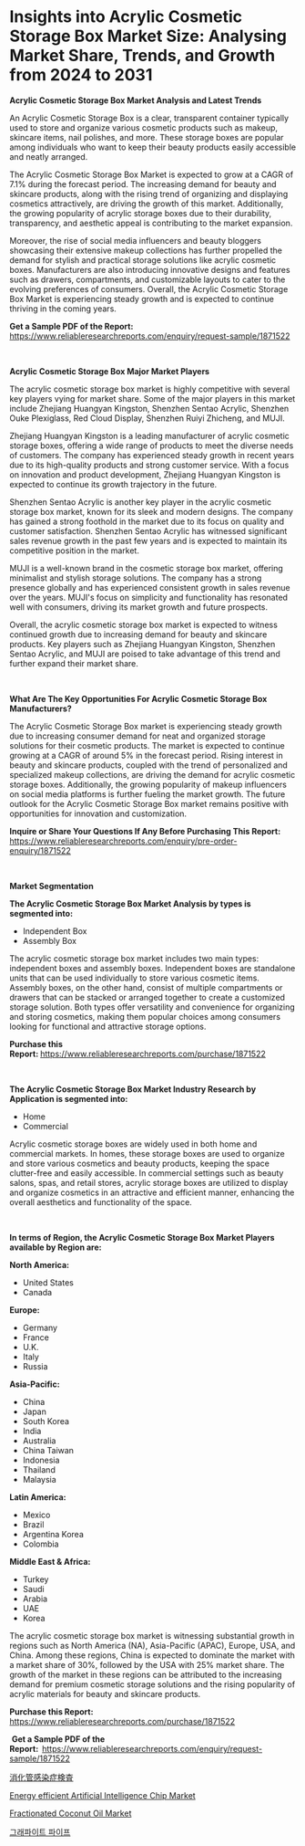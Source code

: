<p><h1>Insights into Acrylic Cosmetic Storage Box Market Size: Analysing Market Share, Trends, and Growth from 2024 to 2031</h1></p><p><strong>Acrylic Cosmetic Storage Box Market Analysis and Latest Trends</strong></p>
<p><p>An Acrylic Cosmetic Storage Box is a clear, transparent container typically used to store and organize various cosmetic products such as makeup, skincare items, nail polishes, and more. These storage boxes are popular among individuals who want to keep their beauty products easily accessible and neatly arranged.</p><p>The Acrylic Cosmetic Storage Box Market is expected to grow at a CAGR of 7.1% during the forecast period. The increasing demand for beauty and skincare products, along with the rising trend of organizing and displaying cosmetics attractively, are driving the growth of this market. Additionally, the growing popularity of acrylic storage boxes due to their durability, transparency, and aesthetic appeal is contributing to the market expansion.</p><p>Moreover, the rise of social media influencers and beauty bloggers showcasing their extensive makeup collections has further propelled the demand for stylish and practical storage solutions like acrylic cosmetic boxes. Manufacturers are also introducing innovative designs and features such as drawers, compartments, and customizable layouts to cater to the evolving preferences of consumers. Overall, the Acrylic Cosmetic Storage Box Market is experiencing steady growth and is expected to continue thriving in the coming years.</p></p>
<p><strong>Get a Sample PDF of the Report:&nbsp;</strong> <a href="https://www.reliableresearchreports.com/enquiry/request-sample/1871522">https://www.reliableresearchreports.com/enquiry/request-sample/1871522</a></p>
<p>&nbsp;</p>
<p><strong>Acrylic Cosmetic Storage Box Major Market Players</strong></p>
<p><p>The acrylic cosmetic storage box market is highly competitive with several key players vying for market share. Some of the major players in this market include Zhejiang Huangyan Kingston, Shenzhen Sentao Acrylic, Shenzhen Ouke Plexiglass, Red Cloud Display, Shenzhen Ruiyi Zhicheng, and MUJI.</p><p>Zhejiang Huangyan Kingston is a leading manufacturer of acrylic cosmetic storage boxes, offering a wide range of products to meet the diverse needs of customers. The company has experienced steady growth in recent years due to its high-quality products and strong customer service. With a focus on innovation and product development, Zhejiang Huangyan Kingston is expected to continue its growth trajectory in the future.</p><p>Shenzhen Sentao Acrylic is another key player in the acrylic cosmetic storage box market, known for its sleek and modern designs. The company has gained a strong foothold in the market due to its focus on quality and customer satisfaction. Shenzhen Sentao Acrylic has witnessed significant sales revenue growth in the past few years and is expected to maintain its competitive position in the market.</p><p>MUJI is a well-known brand in the cosmetic storage box market, offering minimalist and stylish storage solutions. The company has a strong presence globally and has experienced consistent growth in sales revenue over the years. MUJI's focus on simplicity and functionality has resonated well with consumers, driving its market growth and future prospects.</p><p>Overall, the acrylic cosmetic storage box market is expected to witness continued growth due to increasing demand for beauty and skincare products. Key players such as Zhejiang Huangyan Kingston, Shenzhen Sentao Acrylic, and MUJI are poised to take advantage of this trend and further expand their market share.</p></p>
<p>&nbsp;</p>
<p><strong>What Are The Key Opportunities For Acrylic Cosmetic Storage Box Manufacturers?</strong></p>
<p><p>The Acrylic Cosmetic Storage Box market is experiencing steady growth due to increasing consumer demand for neat and organized storage solutions for their cosmetic products. The market is expected to continue growing at a CAGR of around 5% in the forecast period. Rising interest in beauty and skincare products, coupled with the trend of personalized and specialized makeup collections, are driving the demand for acrylic cosmetic storage boxes. Additionally, the growing popularity of makeup influencers on social media platforms is further fueling the market growth. The future outlook for the Acrylic Cosmetic Storage Box market remains positive with opportunities for innovation and customization.</p></p>
<p><strong>Inquire or Share Your Questions If Any Before Purchasing This Report:</strong> <a href="https://www.reliableresearchreports.com/enquiry/pre-order-enquiry/1871522">https://www.reliableresearchreports.com/enquiry/pre-order-enquiry/1871522</a></p>
<p>&nbsp;</p>
<p><strong>Market Segmentation</strong></p>
<p><strong>The Acrylic Cosmetic Storage Box Market Analysis by types is segmented into:</strong></p>
<p><ul><li>Independent Box</li><li>Assembly Box</li></ul></p>
<p><p>The acrylic cosmetic storage box market includes two main types: independent boxes and assembly boxes. Independent boxes are standalone units that can be used individually to store various cosmetic items. Assembly boxes, on the other hand, consist of multiple compartments or drawers that can be stacked or arranged together to create a customized storage solution. Both types offer versatility and convenience for organizing and storing cosmetics, making them popular choices among consumers looking for functional and attractive storage options.</p></p>
<p><strong>Purchase this Report:&nbsp;</strong><a href="https://www.reliableresearchreports.com/purchase/1871522">https://www.reliableresearchreports.com/purchase/1871522</a></p>
<p>&nbsp;</p>
<p><strong>The Acrylic Cosmetic Storage Box Market Industry Research by Application is segmented into:</strong></p>
<p><ul><li>Home</li><li>Commercial</li></ul></p>
<p><p>Acrylic cosmetic storage boxes are widely used in both home and commercial markets. In homes, these storage boxes are used to organize and store various cosmetics and beauty products, keeping the space clutter-free and easily accessible. In commercial settings such as beauty salons, spas, and retail stores, acrylic storage boxes are utilized to display and organize cosmetics in an attractive and efficient manner, enhancing the overall aesthetics and functionality of the space.</p></p>
<p>&nbsp;</p>
<p><strong>In terms of Region, the Acrylic Cosmetic Storage Box Market Players available by Region are:</strong></p>
<p>
    <p> <strong> North America: </strong>
        <ul>
            <li>United States</li>
            <li>Canada</li>
        </ul>
        </p> 
    <p> <strong> Europe: </strong>
        <ul>
            <li>Germany</li>
            <li>France</li>
            <li>U.K.</li>
            <li>Italy</li>
            <li>Russia</li>
        </ul>
        </p> 
    <p> <strong> Asia-Pacific: </strong>
        <ul>
            <li>China</li>
            <li>Japan</li>
            <li>South Korea</li>
            <li>India</li>
            <li>Australia</li>
            <li>China Taiwan</li>
            <li>Indonesia</li>
            <li>Thailand</li>
            <li>Malaysia</li>
        </ul>
        </p> 
    <p> <strong> Latin America: </strong>
        <ul>
            <li>Mexico</li>
            <li>Brazil</li>
            <li>Argentina Korea</li>
            <li>Colombia</li>
        </ul>
        </p> 
    <p> <strong> Middle East & Africa: </strong>
        <ul>
            <li>Turkey</li>
            <li>Saudi</li>
            <li>Arabia</li>
            <li>UAE</li>
            <li>Korea</li>
        </ul>
    </p>
    </p>
<p><p>The acrylic cosmetic storage box market is witnessing substantial growth in regions such as North America (NA), Asia-Pacific (APAC), Europe, USA, and China. Among these regions, China is expected to dominate the market with a market share of 30%, followed by the USA with 25% market share. The growth of the market in these regions can be attributed to the increasing demand for premium cosmetic storage solutions and the rising popularity of acrylic materials for beauty and skincare products.</p></p>
<p><strong>Purchase this Report: </strong><a href="https://www.reliableresearchreports.com/purchase/1871522">https://www.reliableresearchreports.com/purchase/1871522</a></p>
<p>&nbsp;<strong>Get a Sample PDF of the Report:&nbsp;&nbsp;</strong><a href="https://www.reliableresearchreports.com/enquiry/request-sample/1871522">https://www.reliableresearchreports.com/enquiry/request-sample/1871522</a></p>
<p><strong></strong></p>
<p><p><a href="https://github.com/mohamedbakry57/Market-Research-Report-List-2/blob/main/4074086194128.md">消化管感染症検査</a></p><p><a href="https://view.publitas.com/reportprime-1/energy-efficient-artificial-intelligence-chip-market-research-report-provides-critical-insights-that-can-help-shape-business-development-and-investment-strategies/">Energy efficient Artificial Intelligence Chip Market</a></p><p><a href="https://meowing-lemming-dd3.notion.site/Fractionated-Coconut-Oil-Market-Research-Report-Reveals-The-Latest-Trends-And-Opportunities-of-this--51cb037523dc4ab8a2632a77628ca227">Fractionated Coconut Oil Market</a></p><p><a href="https://github.com/laholand/Market-Research-Report-List-2/blob/main/8887068193822.md">그래파이트 파이프</a></p></p>